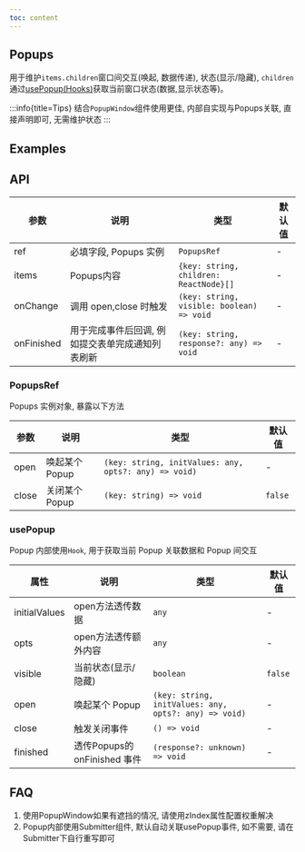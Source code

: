 ```yaml
---
toc: content
---
```


## Popups

用于维护`items.children`窗口间交互(唤起, 数据传递), 状态(显示/隐藏), `children`通过[usePopup(Hooks)](#usepopup)获取当前窗口状态(数据,显示状态等)。

:::info{title=Tips}
结合`PopupWindow`组件使用更佳, 内部自实现与Popups关联, 直接声明即可, 无需维护状态
:::

## Examples

<code src="./demos/base.tsx" title="基本使用" description="通过声明Popups, 用Popup包裹, 即可完成状态自动托管, 专心完成业务组件开发" background="#f6f7f9"></code>

<code src="./demos/window.tsx" title="结合PopupWindow演示" background="#f6f7f9"></code>

<code src="./demos/form.tsx" title="结合Form表单完成添加, 编辑功能演示"  ></code>

## API

| 参数         | 说明                          | 类型                                        | 默认值 |
|------------|-----------------------------|-------------------------------------------|-----|
| ref        | 必填字段, Popups 实例             | `PopupsRef`                               | -   |
| items      | Popups内容                    | `{key: string, children: ReactNode}[]`    | -   |
| onChange   | 调用 open,close 时触发           | `(key: string, visible: boolean) => void` | -   |
| onFinished | 用于完成事件后回调, 例如提交表单完成通知列表刷新 | `(key: string, response?: any) => void`   | -   |

### PopupsRef

Popups 实例对象, 暴露以下方法

| 参数  | 说明                | 类型                                                    | 默认值  |
| ----- | ------------------- |-------------------------------------------------------| ------- |
| open  | 唤起某个 Popup | `(key: string, initValues: any, opts?: any) => void)` | -       |
| close | 关闭某个 Popup | `(key: string) => void`                               | `false` |


### usePopup

Popup 内部使用`Hook`, 用于获取当前 Popup 关联数据和 Popup 间交互

| 属性            | 说明                    | 类型                                                    | 默认值     |
|---------------|-----------------------|-------------------------------------------------------|---------|
| initialValues | open方法透传数据            | `any`                                                 | -       |
| opts          | open方法透传额外内容                  | `any`                                                 | -       |
| visible       | 当前状态(显示/隐藏)           | `boolean`                                             | `false` |
| open          | 唤起某个 Popup            | `(key: string, initValues: any, opts?: any) => void)` | -       |
| close         | 触发关闭事件                | `() => void`                                          | -       |
| finished    | 透传Popups的onFinished 事件 | `(response?: unknown) => void`                        | -       |


## FAQ
1. 使用PopupWindow如果有遮挡的情况, 请使用zIndex属性配置权重解决
2. Popup内部使用Submitter组件, 默认自动关联usePopup事件, 如不需要, 请在Submitter下自行重写即可

